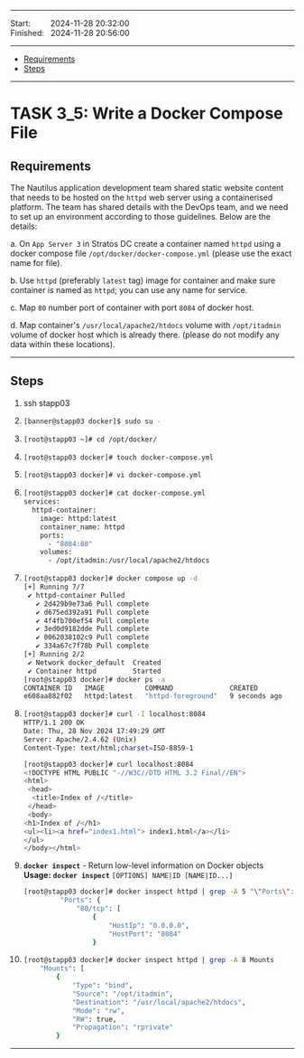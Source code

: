 
------------------------------

Start: &nbsp;&nbsp;&nbsp;&nbsp;&nbsp;&nbsp;&nbsp;&nbsp;2024-11-28 20:32:00  
Finished: &nbsp;&nbsp;2024-11-28 20:56:00

------------------------------

- [Requirements](#requirements)
- [Steps](#steps)

------------------------------

# TASK 3_5: Write a Docker Compose File

## Requirements

The Nautilus application development team shared static website content that needs to be hosted on the `httpd` web server using a containerised platform.
The team has shared details with the DevOps team, and we need to set up an environment according to those guidelines.
Below are the details:

a. On `App Server 3` in Stratos DC create a container named `httpd` using a docker compose file `/opt/docker/docker-compose.yml` (please use the exact name for file).

b. Use `httpd` (preferably `latest` tag) image for container and make sure container is named as `httpd`; you can use any name for service.

c. Map `80` number port of container with port `8084` of docker host.

d. Map container's `/usr/local/apache2/htdocs` volume with `/opt/itadmin` volume of docker host which is already there. (please do not modify any data within these locations).

------------------------------

## Steps

1. ssh stapp03
2. ```bash
   [banner@stapp03 docker]$ sudo su -
   ```
3. 
   ```bash
   [root@stapp03 ~]# cd /opt/docker/
   ```
4. ```bash
   [root@stapp03 docker]# touch docker-compose.yml
   ```
5. ```bash
   [root@stapp03 docker]# vi docker-compose.yml
   ```
6. ```bash
   [root@stapp03 docker]# cat docker-compose.yml 
   services:
     httpd-container:
       image: httpd:latest
       container_name: httpd
       ports:
         - "8084:80"
       volumes:
         - /opt/itadmin:/usr/local/apache2/htdocs
   ```
7. ```bash
   [root@stapp03 docker]# docker compose up -d
   [+] Running 7/7
    ✔ httpd-container Pulled                                                                                             9.6s 
      ✔ 2d429b9e73a6 Pull complete                                                                                       3.8s 
      ✔ d675ed392a91 Pull complete                                                                                       4.3s 
      ✔ 4f4fb700ef54 Pull complete                                                                                       4.9s 
      ✔ 3ed0d9182dde Pull complete                                                                                       5.9s 
      ✔ 0062038102c9 Pull complete                                                                                       8.6s 
      ✔ 334a67c7f78b Pull complete                                                                                       9.4s 
   [+] Running 2/2
    ✔ Network docker_default  Created                                                                                    0.1s 
    ✔ Container httpd         Started                                                                                    2.5s 
   [root@stapp03 docker]# docker ps -a
   CONTAINER ID   IMAGE          COMMAND              CREATED         STATUS         PORTS                  NAMES
   e608aa882f02   httpd:latest   "httpd-foreground"   9 seconds ago   Up 6 seconds   0.0.0.0:8084->80/tcp   httpd
   ```
8. ```bash
   [root@stapp03 docker]# curl -I localhost:8084
   HTTP/1.1 200 OK
   Date: Thu, 28 Nov 2024 17:49:29 GMT
   Server: Apache/2.4.62 (Unix)
   Content-Type: text/html;charset=ISO-8859-1
   
   [root@stapp03 docker]# curl localhost:8084
   <!DOCTYPE HTML PUBLIC "-//W3C//DTD HTML 3.2 Final//EN">
   <html>
    <head>
     <title>Index of /</title>
    </head>
    <body>
   <h1>Index of /</h1>
   <ul><li><a href="index1.html"> index1.html</a></li>
   </ul>
   </body></html>
   ```
9. **`docker inspect`** - Return low-level information on Docker objects  
   **Usage:**	**`docker inspect`** `[OPTIONS] NAME|ID [NAME|ID...]`
   ```bash
   [root@stapp03 docker]# docker inspect httpd | grep -A 5 "\"Ports\":"
            "Ports": {
                "80/tcp": [
                    {
                        "HostIp": "0.0.0.0",
                        "HostPort": "8084"
                    }
   ```
10. ```bash
    [root@stapp03 docker]# docker inspect httpd | grep -A 8 Mounts
        "Mounts": [
            {
                "Type": "bind",
                "Source": "/opt/itadmin",
                "Destination": "/usr/local/apache2/htdocs",
                "Mode": "rw",
                "RW": true,
                "Propagation": "rprivate"
            }
    ```

 [//]: # (You have successfully completed the challenge.Results have been saved. Ref ID:6407203e741b204d59fbe9d4)
 ------------------------------


